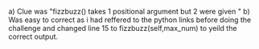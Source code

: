 a) Clue was "fizzbuzz() takes 1 positional argument but 2 were given "
b) Was easy to correct as i had reffered to the python links before doing the challenge and changed line 15 to fizzbuzz(self,max_num) to yeild the correct output.